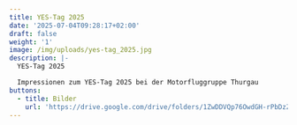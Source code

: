 ```yaml
---
title: YES-Tag 2025
date: '2025-07-04T09:28:17+02:00'
draft: false
weight: '1'
image: /img/uploads/yes-tag_2025.jpg
description: |-
  YES-Tag 2025

  Impressionen zum YES-Tag 2025 bei der Motorfluggruppe Thurgau
buttons:
  - title: Bilder
    url: 'https://drive.google.com/drive/folders/1ZwDDVQp76OwdGH-rPbDzZ7GA9dqgJ2E5'
---
```


